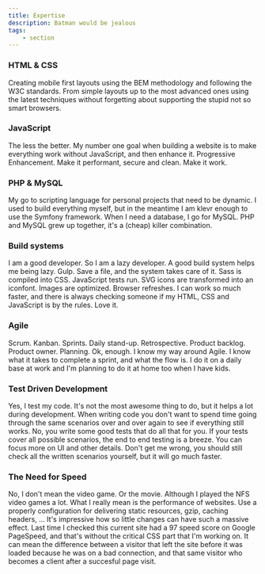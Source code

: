 ```yaml
---
title: Expertise
description: Batman would be jealous
tags:
    - section
---
```

### HTML & CSS
Creating mobile first layouts using the BEM methodology and following the W3C standards. From simple layouts up to the most advanced ones using the latest techniques without forgetting about supporting the stupid not so smart browsers.

### JavaScript
The less the better. My number one goal when building a website is to make everything work without JavaScript, and then enhance it. Progressive Enhancement. Make it performant, secure and clean. Make it work.

### PHP & MySQL
My go to scripting language for personal projects that need to be dynamic. I used to build everything myself, but in the meantime I am klevr enough to use the Symfony framework. When I need a database, I go for MySQL. PHP and MySQL grew up together, it's a (cheap) killer combination.

### Build systems
I am a good developer. So I am a lazy developer. A good build system helps me being lazy. Gulp. Save a file, and the system takes care of it. Sass is compiled into CSS. JavaScript tests run. SVG icons are transformed into an iconfont. Images are optimized. Browser refreshes. I can work so much faster, and there is always checking someone if my HTML, CSS and JavaScript is by the rules. Love it.

### Agile
Scrum. Kanban. Sprints. Daily stand-up. Retrospective. Product backlog. Product owner. Planning. Ok, enough. I know my way around Agile. I know what it takes to complete a sprint, and what the flow is. I do it on a daily base at work and I'm planning to do it at home too when I have kids.

### Test Driven Development
Yes, I test my code. It's not the most awesome thing to do, but it helps a lot during development. When writing code you don't want to spend time going through the same scenarios over and over again to see if everything still works. No, you write some good tests that do all that for you. If your tests cover all possible scenarios, the end to end testing is a breeze. You can focus more on UI and other details. Don't get me wrong, you should still check all the written scenarios yourself, but it will go much faster.

### The Need for Speed
No, I don't mean the video game. Or the movie. Although I played the NFS video games a lot. What I really mean is the performance of websites. Use a properly configuration for delivering static resources, gzip, caching headers, … It's impressive how so little changes can have such a massive effect. Last time I checked this current site had a 97 speed score on Google PageSpeed, and that's without the critical CSS part that I'm working on. It can mean the difference between a visitor that left the site before it was loaded because he was on a bad connection, and that same visitor who becomes a client after a succesful page visit.
